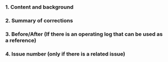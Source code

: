 ### 1. Content and background

### 2. Summary of corrections

### 3. Before/After (If there is an operating log that can be used as a reference)

### 4. Issue number (only if there is a related issue)
